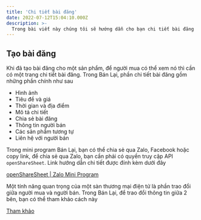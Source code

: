 ```yaml
---
title: 'Chi tiết bài đăng'
date: 2022-07-12T15:04:10.000Z
description: >-
  Trong bài viết này chúng tôi sẽ hướng dẫn cho bạn chi tiết bài đăng
---
```


## Tạo bài đăng
Khi đã tạo bài đăng cho một sản phẩm, để người mua có thể xem nó thì cần có một trang chi tiết bài đăng. Trong Bán Lại, phần chi tiết bài đăng gồm những phần chính như sau

- Hình ảnh
- Tiêu đề và giá
- Thời gian và địa điểm
- Mô tả chi tiết
- Chia sẻ bài đăng
- Thông tin người bán
- Các sản phẩm tương tự
- Liên hệ với người bán

Trong mini program Bán Lại, bạn có thể chia sẻ qua Zalo, Facebook hoặc copy link, để chia sẻ qua Zalo, bạn cần phải có quyền truy cập API `openShareSheet`. Link hướng dẫn chi tiết được đính kèm dưới đây

[openShareSheet | Zalo Mini Program](https://mini.zalo.me/docs/api/openShareSheet/)

Một tính năng quan trọng của một sàn thương mại điện tử là phần trao đổi giữa người mua và người bán. Trong Bán Lại, để trao đổi thông tin giữa 2 bên, bạn có thể tham khảo cách này

[Tham khảo](https://harmless-impatiens-74a.notion.site/Chi-ti-t-b-i-ng-eeac97f480e74b5aba31d5e9325ca286)
